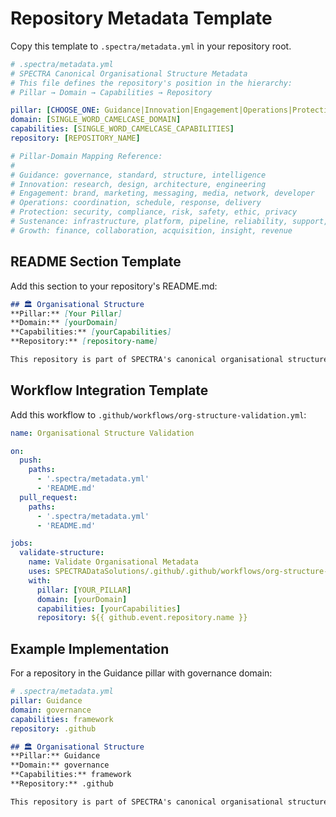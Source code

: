 # Repository Metadata Template

Copy this template to `.spectra/metadata.yml` in your repository root.

```yaml
# .spectra/metadata.yml
# SPECTRA Canonical Organisational Structure Metadata
# This file defines the repository's position in the hierarchy:
# Pillar → Domain → Capabilities → Repository

pillar: [CHOOSE_ONE: Guidance|Innovation|Engagement|Operations|Protection|Sustenance|Growth]
domain: [SINGLE_WORD_CAMELCASE_DOMAIN]
capabilities: [SINGLE_WORD_CAMELCASE_CAPABILITIES]
repository: [REPOSITORY_NAME]

# Pillar-Domain Mapping Reference:
# 
# Guidance: governance, standard, structure, intelligence
# Innovation: research, design, architecture, engineering
# Engagement: brand, marketing, messaging, media, network, developer
# Operations: coordination, schedule, response, delivery
# Protection: security, compliance, risk, safety, ethic, privacy
# Sustenance: infrastructure, platform, pipeline, reliability, support, maintenance
# Growth: finance, collaboration, acquisition, insight, revenue
```

## README Section Template

Add this section to your repository's README.md:

```markdown
## 🏛️ Organisational Structure
**Pillar:** [Your Pillar]  
**Domain:** [yourDomain]  
**Capabilities:** [yourCapabilities]  
**Repository:** [repository-name]

This repository is part of SPECTRA's canonical organisational structure. For more information, see [Canonical Organisational Structure](https://github.com/SPECTRADataSolutions/.github/blob/main/docs/canonicalOrganisationalStructure.md).
```

## Workflow Integration Template

Add this workflow to `.github/workflows/org-structure-validation.yml`:

```yaml
name: Organisational Structure Validation

on:
  push:
    paths:
      - '.spectra/metadata.yml'
      - 'README.md'
  pull_request:
    paths:
      - '.spectra/metadata.yml'
      - 'README.md'

jobs:
  validate-structure:
    name: Validate Organisational Metadata
    uses: SPECTRADataSolutions/.github/.github/workflows/org-structure-validator.yml@main
    with:
      pillar: [YOUR_PILLAR]
      domain: [yourDomain]
      capabilities: [yourCapabilities]
      repository: ${{ github.event.repository.name }}
```

## Example Implementation

For a repository in the Guidance pillar with governance domain:

```yaml
# .spectra/metadata.yml
pillar: Guidance
domain: governance
capabilities: framework
repository: .github
```

```markdown
## 🏛️ Organisational Structure
**Pillar:** Guidance  
**Domain:** governance  
**Capabilities:** framework  
**Repository:** .github

This repository is part of SPECTRA's canonical organisational structure. For more information, see [Canonical Organisational Structure](https://github.com/SPECTRADataSolutions/.github/blob/main/docs/canonicalOrganisationalStructure.md).
```